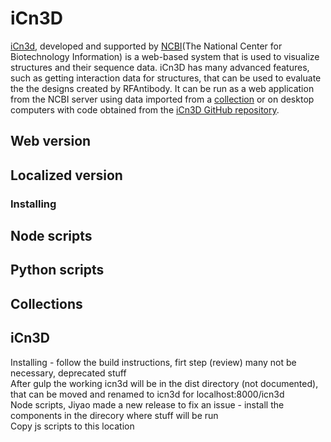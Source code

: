 # iCn3D
[iCn3d](https://www.ncbi.nlm.nih.gov/Structure/icn3d/), developed and supported by [NCBI](https://www.ncbi.nlm.nih.gov/)(The National Center for Biotechnology Information) is a web-based system that is used to visualize structures and their sequence data. iCn3D has many advanced features, such as getting interaction data for structures, that can be used to evaluate the the designs created by RFAntibody. It can be run as a web application from the NCBI server using data imported from a [collection](#collections) or on desktop computers with code obtained from the [iCn3D GitHub repository](https://github.com/ncbi/icn3d).

## Web version

## Localized version
### Installing

## Node scripts

## Python scripts

## Collections

## iCn3D
Installing - follow the build instructions, firt step (review) many not be necessary, deprecated stuff  
After gulp the working icn3d will be in the dist directory (not documented), that can be moved and renamed to icn3d for localhost:8000/icn3d  
Node scripts, Jiyao made a new release to fix an issue - install the components in the direcory where stuff will be run  
Copy js scripts to this location


